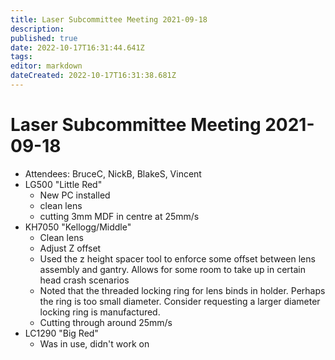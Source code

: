 ```yaml
---
title: Laser Subcommittee Meeting 2021-09-18
description: 
published: true
date: 2022-10-17T16:31:44.641Z
tags: 
editor: markdown
dateCreated: 2022-10-17T16:31:38.681Z
---
```


# Laser Subcommittee Meeting 2021-09-18

-   Attendees: BruceC, NickB, BlakeS, Vincent
-   LG500 "Little Red"
    -   New PC installed
    -   clean lens
    -   cutting 3mm MDF in centre at 25mm/s
-   KH7050 "Kellogg/Middle"
    -   Clean lens
    -   Adjust Z offset
    -   Used the z height spacer tool to enforce some offset between lens assembly and gantry. Allows for some room to take up in certain head crash scenarios
    -   Noted that the threaded locking ring for lens binds in holder. Perhaps the ring is too small diameter. Consider requesting a larger diameter locking ring is manufactured.
    -   Cutting through around 25mm/s
-   LC1290 "Big Red"
    -   Was in use, didn't work on
